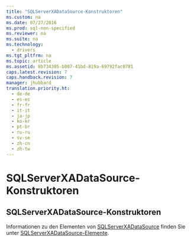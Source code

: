 ```yaml
---
title: "SQLServerXADataSource-Konstruktoren"
ms.custom: na
ms.date: 07/27/2016
ms.prod: sql-non-specified
ms.reviewer: na
ms.suite: na
ms.technology: 
  - drivers
ms.tgt_pltfrm: na
ms.topic: article
ms.assetid: 8b734305-b007-41bd-819a-69792fac0781
caps.latest.revision: 7
caps.handback.revision: 7
manager: jhubbard
translation.priority.ht: 
  - de-de
  - es-es
  - fr-fr
  - it-it
  - ja-jp
  - ko-kr
  - pt-br
  - ru-ru
  - sv-se
  - zh-cn
  - zh-tw
---
```

# SQLServerXADataSource-Konstruktoren
    
## SQLServerXADataSource\-Konstruktoren  
 Informationen zu den Elementen von [SQLServerXADataSource](../content/SQLServerXADataSource-Class.md) finden Sie unter [SQLServerXADataSource-Elemente](../content/SQLServerXADataSource-Members.md).  
  
  